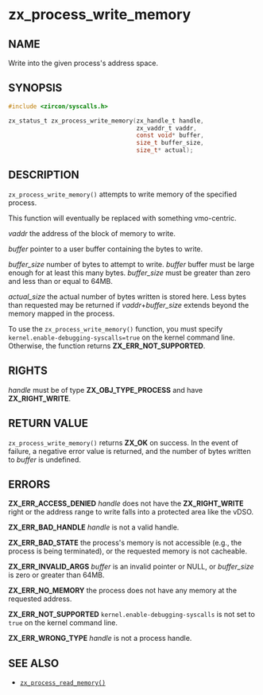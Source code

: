# zx_process_write_memory

## NAME

<!-- Updated by update-docs-from-abigen, do not edit. -->

Write into the given process's address space.

## SYNOPSIS

<!-- Updated by update-docs-from-abigen, do not edit. -->

```c
#include <zircon/syscalls.h>

zx_status_t zx_process_write_memory(zx_handle_t handle,
                                    zx_vaddr_t vaddr,
                                    const void* buffer,
                                    size_t buffer_size,
                                    size_t* actual);
```

## DESCRIPTION

`zx_process_write_memory()` attempts to write memory of the specified process.

This function will eventually be replaced with something vmo-centric.

*vaddr* the address of the block of memory to write.

*buffer* pointer to a user buffer containing the bytes to write.

*buffer_size* number of bytes to attempt to write. *buffer* buffer must be
large enough for at least this many bytes. *buffer_size* must be greater than
zero and less than or equal to 64MB.

*actual_size* the actual number of bytes written is stored here. Less bytes
than requested may be returned if *vaddr*+*buffer_size* extends beyond the
memory mapped in the process.

To use the `zx_process_write_memory()` function, you must specify
`kernel.enable-debugging-syscalls=true` on the kernel command line. Otherwise,
the function returns **ZX_ERR_NOT_SUPPORTED**.

## RIGHTS

<!-- Updated by update-docs-from-abigen, do not edit. -->

*handle* must be of type **ZX_OBJ_TYPE_PROCESS** and have **ZX_RIGHT_WRITE**.

## RETURN VALUE

`zx_process_write_memory()` returns **ZX_OK** on success.
In the event of failure, a negative error value is returned, and the number of
bytes written to *buffer* is undefined.

## ERRORS

**ZX_ERR_ACCESS_DENIED**  *handle* does not have the **ZX_RIGHT_WRITE** right or
the address range to write falls into a protected area like the vDSO.

**ZX_ERR_BAD_HANDLE**  *handle* is not a valid handle.

**ZX_ERR_BAD_STATE**  the process's memory is not accessible (e.g.,
the process is being terminated),
or the requested memory is not cacheable.

**ZX_ERR_INVALID_ARGS**  *buffer* is an invalid pointer or NULL,
or *buffer_size* is zero or greater than 64MB.

**ZX_ERR_NO_MEMORY**  the process does not have any memory at the
requested address.

**ZX_ERR_NOT_SUPPORTED**  `kernel.enable-debugging-syscalls` is not set to `true`
on the kernel command line.

**ZX_ERR_WRONG_TYPE**  *handle* is not a process handle.

## SEE ALSO

 - [`zx_process_read_memory()`]

<!-- References updated by update-docs-from-abigen, do not edit. -->

[`zx_process_read_memory()`]: process_read_memory.md
